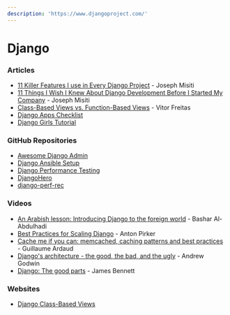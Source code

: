 ```yaml
---
description: 'https://www.djangoproject.com/'
---
```


# Django

### Articles

* [11 Killer Features I use in Every Django Project](https://medium.com/cs-math/2014-django-development-mistakes-in-2014-f48623f58b21) - Joseph Misiti
* [11 Things I Wish I Knew About Django Development Before I Started My Company](https://medium.com/cs-math/11-things-i-wish-i-knew-about-django-development-before-i-started-my-company-f29f6080c131) - Joseph Misiti
* [Class-Based Views vs. Function-Based Views](https://simpleisbetterthancomplex.com/article/2017/03/21/class-based-views-vs-function-based-views.html) - Vitor Freitas
* [Django Apps Checklist](https://devchecklists.com/django-apps-checklist/en/)
* [Django Girls Tutorial](https://tutorial.djangogirls.org/en/)

### GitHub Repositories

* [Awesome Django Admin](https://github.com/originalankur/awesome-django-admin)
* [Django Ansible Setup](https://github.com/myarik/django-ansible-setup)
* [Django Performance Testing](https://github.com/PaesslerAG/django-performance-testing)
* [DjangoHero](https://github.com/gutfeeling/djangohero)
* [django-perf-rec](https://github.com/adamchainz/django-perf-rec)

### Videos

* [An Arabish lesson: Introducing Django to the foreign world](https://www.youtube.com/watch?v=F78CW_Lb06o) - Bashar Al-Abdulhadi
* [Best Practices for Scaling Django](https://www.elastic.co/videos/best-practices-for-scaling-django-by-anton-pirker) - Anton Pirker
* [Cache me if you can: memcached, caching patterns and best practices](https://www.youtube.com/watch?v=R8Xmeynf1T4) - Guillaume Ardaud
* [Django's architecture - the good, the bad, and the ugly](https://www.youtube.com/watch?v=7KTVws3TiC0) - Andrew Godwin
* [Django: The good parts](https://www.youtube.com/watch?v=9Vrk44sHIvw) - James Bennett

### Websites

* [Django Class-Based Views](https://ccbv.co.uk/)

